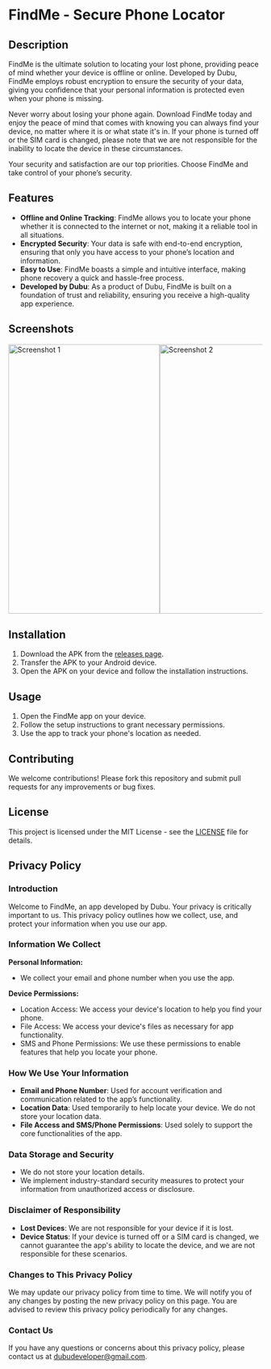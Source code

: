# FindMe - Secure Phone Locator

## Description

FindMe is the ultimate solution to locating your lost phone, providing peace of mind whether your device is offline or online. Developed by Dubu, FindMe employs robust encryption to ensure the security of your data, giving you confidence that your personal information is protected even when your phone is missing.

Never worry about losing your phone again. Download FindMe today and enjoy the peace of mind that comes with knowing you can always find your device, no matter where it is or what state it's in. If your phone is turned off or the SIM card is changed, please note that we are not responsible for the inability to locate the device in these circumstances.

Your security and satisfaction are our top priorities. Choose FindMe and take control of your phone’s security.

## Features

- **Offline and Online Tracking**: FindMe allows you to locate your phone whether it is connected to the internet or not, making it a reliable tool in all situations.
- **Encrypted Security**: Your data is safe with end-to-end encryption, ensuring that only you have access to your phone’s location and information.
- **Easy to Use**: FindMe boasts a simple and intuitive interface, making phone recovery a quick and hassle-free process.
- **Developed by Dubu**: As a product of Dubu, FindMe is built on a foundation of trust and reliability, ensuring you receive a high-quality app experience.

## Screenshots

<div style="overflow-x: auto; white-space: nowrap; display: flex;">
    <img src="" alt="Screenshot 1" width="300px"; height="533px" display: inline-block;/>
    <img src="" alt="Screenshot 2" width="300px"; height="533px" display: inline-block;/>
    <img src="" alt="Screenshot 3" width="300px"; height="533px" display: inline-block;/>
    <img src="" alt="Screenshot 4" width="300px"; height="533px" display: inline-block;/>
</div>

## Installation

1. Download the APK from the [releases page](https://www.amazon.com/gp/product/B0D92NGZ59).
2. Transfer the APK to your Android device.
3. Open the APK on your device and follow the installation instructions.

## Usage

1. Open the FindMe app on your device.
2. Follow the setup instructions to grant necessary permissions.
3. Use the app to track your phone's location as needed.

## Contributing

We welcome contributions! Please fork this repository and submit pull requests for any improvements or bug fixes.

## License

This project is licensed under the MIT License - see the [LICENSE](https://docs.google.com/document/d/1h6QJNYsAPyjfrlSQ14bJJVdaE6V2fZwnP_SmWHq6wOQ/edit?usp=sharing) file for details.

## Privacy Policy

### Introduction

Welcome to FindMe, an app developed by Dubu. Your privacy is critically important to us. This privacy policy outlines how we collect, use, and protect your information when you use our app.

### Information We Collect

**Personal Information:**
- We collect your email and phone number when you use the app.

**Device Permissions:**
- Location Access: We access your device's location to help you find your phone.
- File Access: We access your device's files as necessary for app functionality.
- SMS and Phone Permissions: We use these permissions to enable features that help you locate your phone.

### How We Use Your Information

- **Email and Phone Number**: Used for account verification and communication related to the app’s functionality.
- **Location Data**: Used temporarily to help locate your device. We do not store your location data.
- **File Access and SMS/Phone Permissions**: Used solely to support the core functionalities of the app.

### Data Storage and Security

- We do not store your location details.
- We implement industry-standard security measures to protect your information from unauthorized access or disclosure.

### Disclaimer of Responsibility

- **Lost Devices**: We are not responsible for your device if it is lost.
- **Device Status**: If your device is turned off or a SIM card is changed, we cannot guarantee the app's ability to locate the device, and we are not responsible for these scenarios.

### Changes to This Privacy Policy

We may update our privacy policy from time to time. We will notify you of any changes by posting the new privacy policy on this page. You are advised to review this privacy policy periodically for any changes.

### Contact Us

If you have any questions or concerns about this privacy policy, please contact us at [dubudeveloper@gmail.com](mailto:dubudeveloper@gmail.com).

